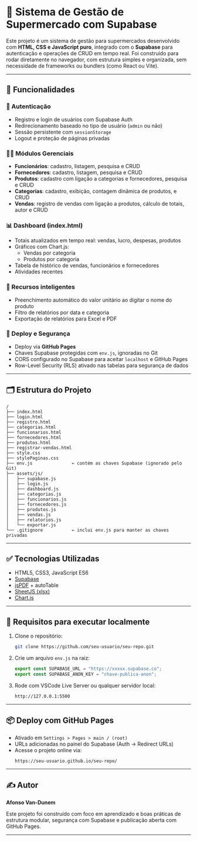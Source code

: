 
# 🛒 Sistema de Gestão de Supermercado com Supabase

Este projeto é um sistema de gestão para supermercados desenvolvido com **HTML, CSS e JavaScript puro**, integrado com o **Supabase** para autenticação e operações de CRUD em tempo real. Foi construído para rodar diretamente no navegador, com estrutura simples e organizada, sem necessidade de frameworks ou bundlers (como React ou Vite).

---

## 📌 Funcionalidades

### 🔐 Autenticação
- Registro e login de usuários com Supabase Auth
- Redirecionamento baseado no tipo de usuário (`admin` ou não)
- Sessão persistente com `sessionStorage`
- Logout e proteção de páginas privadas

### 🧑‍💼 Módulos Gerenciais
- **Funcionários**: cadastro, listagem, pesquisa e CRUD
- **Fornecedores**: cadastro, listagem, pesquisa e CRUD
- **Produtos**: cadastro com ligação a categorias e fornecedores, pesquisa e CRUD
- **Categorias**: cadastro, exibição, contagem dinâmica de produtos, e CRUD
- **Vendas**: registro de vendas com ligação a produtos, cálculo de totais, autor e CRUD

### 📊 Dashboard (index.html)
- Totais atualizados em tempo real: vendas, lucro, despesas, produtos
- Gráficos com Chart.js:
  - Vendas por categoria
  - Produtos por categoria
- Tabela de histórico de vendas, funcionários e fornecedores
- Atividades recentes

### 🧠 Recursos inteligentes
- Preenchimento automático do valor unitário ao digitar o nome do produto
- Filtro de relatórios por data e categoria
- Exportação de relatórios para Excel e PDF

### 🚀 Deploy e Segurança
- Deploy via **GitHub Pages**
- Chaves Supabase protegidas com `env.js`, ignoradas no Git
- CORS configurado no Supabase para aceitar `localhost` e GitHub Pages
- Row-Level Security (RLS) ativado nas tabelas para segurança de dados

---

## 🗂️ Estrutura do Projeto

```
/
├── index.html
├── login.html
├── registro.html
├── categorias.html
├── funcionarios.html
├── fornecedores.html
├── produtos.html
├── registrar-vendas.html
├── style.css
├── stylePaginas.css
├── env.js               ← contém as chaves Supabase (ignorado pelo Git)
├── assets/js/
│   ├── supabase.js
│   ├── login.js
│   ├── dashboard.js
│   ├── categorias.js
│   ├── funcionarios.js
│   ├── fornecedores.js
│   ├── produtos.js
│   ├── vendas.js
│   ├── relatorios.js
│   └── exportar.js
└── .gitignore           ← inclui env.js para manter as chaves privadas
```

---

## ✅ Tecnologias Utilizadas
- HTML5, CSS3, JavaScript ES6
- [Supabase](https://supabase.com/)
- [jsPDF](https://github.com/parallax/jsPDF) + autoTable
- [SheetJS (xlsx)](https://sheetjs.com/)
- [Chart.js](https://www.chartjs.org/)

---

## 🚧 Requisitos para executar localmente

1. Clone o repositório:
   ```bash
   git clone https://github.com/seu-usuario/seu-repo.git
   ```
2. Crie um arquivo `env.js` na raiz:
   ```js
   export const SUPABASE_URL = "https://xxxxx.supabase.co";
   export const SUPABASE_ANON_KEY = "chave-publica-anon";
   ```
3. Rode com VSCode Live Server ou qualquer servidor local:
   ```
   http://127.0.0.1:5500
   ```

---

## 📦 Deploy com GitHub Pages

- Ativado em `Settings > Pages > main / (root)`
- URLs adicionadas no painel do Supabase (Auth → Redirect URLs)
- Acesse o projeto online via:
  ```
  https://seu-usuario.github.io/seu-repo/
  ```

---

## ✍️ Autor
**Afonso Van-Dunem**

Este projeto foi construído com foco em aprendizado e boas práticas de estrutura modular, segurança com Supabase e publicação aberta com GitHub Pages. 

---